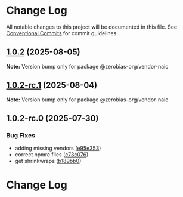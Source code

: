 # Change Log

All notable changes to this project will be documented in this file.
See [Conventional Commits](https://conventionalcommits.org) for commit guidelines.

## [1.0.2](https://github.com/zerobias-org/vendor/compare/@zerobias-org/vendor-naic@1.0.2-rc.1...@zerobias-org/vendor-naic@1.0.2) (2025-08-05)

**Note:** Version bump only for package @zerobias-org/vendor-naic





## [1.0.2-rc.1](https://github.com/zerobias-org/vendor/compare/@zerobias-org/vendor-naic@1.0.2-rc.0...@zerobias-org/vendor-naic@1.0.2-rc.1) (2025-08-04)

**Note:** Version bump only for package @zerobias-org/vendor-naic





## 1.0.2-rc.0 (2025-07-30)


### Bug Fixes

* adding missing vendors ([e95e353](https://github.com/zerobias-org/vendor/commit/e95e35309a1812973f4536f535eee460edc5414c))
* correct npmrc files ([c73c076](https://github.com/zerobias-org/vendor/commit/c73c0761e1e567cc0c2f0f8179725016d11caf8c))
* get shrinkwraps ([b189bb0](https://github.com/zerobias-org/vendor/commit/b189bb0cf53ad66427530ccc0eab7824527942d3))





# Change Log
